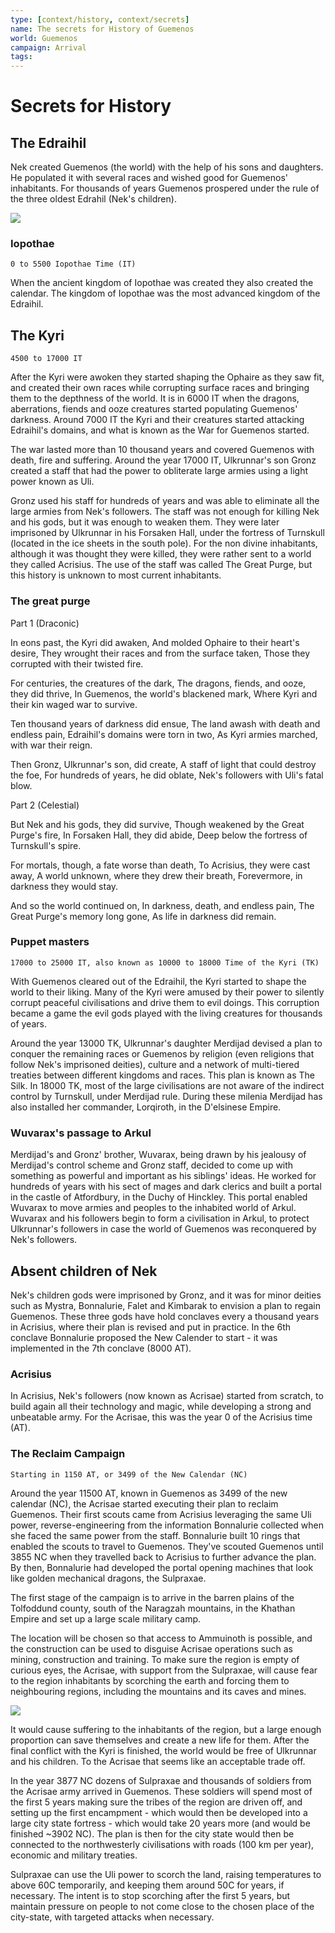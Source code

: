 ```yaml
---
type: [context/history, context/secrets]
name: The secrets for History of Guemenos
world: Guemenos
campaign: Arrival
tags: 
---
```


# Secrets for History

## The Edraihil

Nek created Guemenos (the world) with the help of his sons and daughters. He populated it with several races and wished good for Guemenos' inhabitants. For thousands of years Guemenos prospered under the rule of the three oldest Edrahil (Nek's children).

![](https://i.imgur.com/Dh68Ea5.png)


### Iopothae
`0 to 5500 Iopothae Time (IT)`

When the ancient kingdom of Iopothae was created they also created the calendar. The kingdom of Iopothae was the most advanced kingdom of the Edraihil.

## The Kyri
`4500 to 17000 IT`

After the Kyri were awoken they started shaping the Ophaire as they saw fit, and created their own races while corrupting surface races and bringing them to the depthness of the world. It is in 6000 IT when the dragons, aberrations, fiends and ooze creatures started populating Guemenos' darkness. Around 7000 IT the Kyri and their creatures started attacking Edraihil's domains, and what is known as the War for Guemenos started.

The war lasted more than 10 thousand years and covered Guemenos with death, fire and suffering. Around the year 17000 IT, Ulkrunnar's son Gronz created a staff that had the power to obliterate large armies using a light power known as Uli.

Gronz used his staff for hundreds of years and was able to eliminate all the large armies from Nek's followers. The staff was not enough for killing Nek and his gods, but it was enough to weaken them. They were later imprisoned by Ulkrunnar in his Forsaken Hall, under the fortress of Turnskull (located in the ice sheets in the south pole). For the non divine inhabitants, although it was thought they were killed, they were rather sent to a world they called Acrisius. The use of the staff was called The Great Purge, but this history is unknown to most current inhabitants.

### The great purge

Part 1 (Draconic)

In eons past, the Kyri did awaken,
And molded Ophaire to their heart's desire,
They wrought their races and from the surface taken,
Those they corrupted with their twisted fire.

For centuries, the creatures of the dark,
The dragons, fiends, and ooze, they did thrive,
In Guemenos, the world's blackened mark,
Where Kyri and their kin waged war to survive.

Ten thousand years of darkness did ensue,
The land awash with death and endless pain,
Edraihil's domains were torn in two,
As Kyri armies marched, with war their reign.

Then Gronz, Ulkrunnar's son, did create,
A staff of light that could destroy the foe,
For hundreds of years, he did oblate,
Nek's followers with Uli's fatal blow.

Part 2 (Celestial)

But Nek and his gods, they did survive,
Though weakened by the Great Purge's fire,
In Forsaken Hall, they did abide,
Deep below the fortress of Turnskull's spire.

For mortals, though, a fate worse than death,
To Acrisius, they were cast away,
A world unknown, where they drew their breath,
Forevermore, in darkness they would stay.

And so the world continued on,
In darkness, death, and endless pain,
The Great Purge's memory long gone,
As life in darkness did remain.

### Puppet masters
`17000 to 25000 IT, also known as 10000 to 18000 Time of the Kyri (TK)`

With Guemenos cleared out of the Edraihil, the Kyri started to shape the world to their liking. Many of the Kyri were amused by their power to silently corrupt peaceful civilisations and drive them to evil doings. This corruption became a game the evil gods played with the living creatures for thousands of years.

Around the year 13000 TK, Ulkrunnar's daughter Merdijad devised a plan to conquer the remaining races or Guemenos by religion (even religions that follow Nek's imprisoned deities), culture and a network of multi-tiered treaties between different kingdoms and races. This plan is known as The Silk. In 18000 TK, most of the large civilisations are not aware of the indirect control by Turnskull, under Merdijad rule. During these milenia Merdijad has also installed her commander, Lorqiroth, in the D'elsinese Empire.

### Wuvarax's passage to Arkul

Merdijad's and Gronz' brother, Wuvarax, being drawn by his jealousy of Merdijad's control scheme and Gronz staff, decided to come up with something as powerful and important as his siblings' ideas. He worked for hundreds of years with his sect of mages and dark clerics and built a portal in the castle of Atfordbury, in the Duchy of Hinckley. This portal enabled Wuvarax to move armies and peoples to the inhabited world of Arkul. Wuvarax and his followers begin to form a civilisation in Arkul, to protect Ulkrunnar's followers in case the world of Guemenos was reconquered by Nek's followers.

## Absent children of Nek

Nek's children gods were imprisoned by Gronz, and it was for minor deities such as Mystra, Bonnalurie, Falet and Kimbarak to envision a plan to regain Guemenos. These three gods have hold conclaves every a thousand years in Acrisius, where their plan is revised and put in practice. In the 6th conclave Bonnalurie proposed the New Calender to start - it was implemented in the 7th conclave (8000 AT).

### Acrisius

In Acrisius, Nek's followers (now known as Acrisae) started from scratch, to build again all their technology and magic, while developing a strong and unbeatable army. For the Acrisae, this was the year 0 of the Acrisius time (AT).

### The Reclaim Campaign
`Starting in 1150 AT, or 3499 of the New Calendar (NC)`

Around the year 11500 AT, known in Guemenos as 3499 of the new calendar (NC), the Acrisae started executing their plan to reclaim Guemenos. Their first scouts came from Acrisius leveraging the same Uli power, reverse-engineering from the information Bonnalurie collected when she faced the same power from the staff. Bonnalurie built 10 rings that enabled the scouts to travel to Guemenos. They've scouted Guemenos until 3855 NC when they travelled back to Acrisius to further advance the plan. By then, Bonnalurie had developed the portal opening machines that look like golden mechanical dragons, the Sulpraxae. 

The first stage of the campaign is to arrive in the barren plains of the Tolfoddund county, south of the Naragzah mountains, in the Khathan Empire and set up a large scale military camp. 

The location will be chosen so that access to Ammuinoth is possible, and the construction can be used to disguise Acrisae operations such as mining, construction and training. To make sure the region is empty of curious eyes, the Acrisae, with support from the Sulpraxae, will cause fear to the region inhabitants by scorching the earth and forcing them to neighbouring regions, including the mountains and its caves and mines.

![](https://i.imgur.com/svplP5E.png)

It would cause suffering to the inhabitants of the region, but a large enough proportion can save themselves and create a new life for them. After the final conflict with the Kyri is finished, the world would be free of Ulkrunnar and his children. To the Acrisae that seems like an acceptable trade off.

In the year 3877 NC dozens of Sulpraxae and thousands of soldiers from the Acrisae army arrived in Guemenos. These soldiers will spend most of the first 5 years making sure the tribes of the region are driven off, and setting up the first encampment - which would then be developed into a large city state fortress - which would take 20 years more (and would be finished ~3902 NC). The plan is then for the city state would then be connected to the northwesterly civilisations with roads (100 km per year), economic and military treaties. 

Sulpraxae can use the Uli power to scorch the land, raising temperatures to above 60C temporarily, and keeping them around 50C for years, if necessary. The intent is to stop scorching after the first 5 years, but maintain pressure on people to not come close to the chosen place of the city-state, with targeted attacks when necessary.